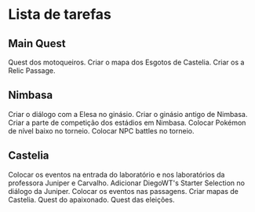 # Lista de tarefas

## Main Quest

Quest dos motoqueiros.
Criar o mapa dos Esgotos de Castelia.
Criar os a Relic Passage.

## Nimbasa

Criar o diálogo com a Elesa no ginásio.
Criar o ginásio antigo de Nimbasa.
Criar a parte de competição dos estádios em Nimbasa.
Colocar Pokémon de nível baixo no torneio.
Colocar NPC battles no torneio.

## Castelia

Colocar os eventos na entrada do laboratório e nos laboratórios da professora Juniper e Carvalho.
Adicionar DiegoWT's Starter Selection no diálogo da Juniper.
Colocar os eventos nas passagens.
Criar mapas de Castelia.
Quest do apaixonado.
Quest das eleições.
